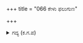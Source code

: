 +++
title = "066 ಕೇಳು ಫಲುಗುಣ"

+++

<details><summary>ಗದ್ಯ (ಕ.ಗ.ಪ) </summary>

66. ಅರ್ಜುನನನ್ನು ಕುರಿತು 'ಫಲುಗುಣ, ಮೂರು ಲೋಕಗಳಲ್ಲಿ ನೀನೊಬ್ಬನೇ ವೀರ ಎಂಬ ಬಿರುದನ್ನು ಉಳಿಸಿಕೊಳ್ಳಬೇಕೆಂದಿದ್ದರೆ ನನ್ನನ್ನು ಎದುರಿಸಿ ಗಾಂಡಿವದಲ್ಲಿ ಬಾಣಗಳನ್ನು ಹೂಡು. ನೀನು ನಿಜವಾಗಿಯೂ ವೀರನಾದರೆ, ಶತ್ರುವನ್ನು ರಕ್ಷಿಸಲು ಮುಂದೆ ಬಾ,' ಎಂದಾಗ, ಜಯಿಸಬೇಕೆಂಬ ಅಪೇಕ್ಷೆಯಿಂದ, ಅರ್ಜುನನು ತನ್ನ ಮಣಿಮಯ ರಥದಿಂದ ಇಳಿದು ಬರಲು ಸಿದ್ಧನಾದನು.
</details>
